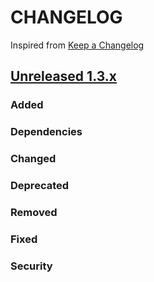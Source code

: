 # CHANGELOG

Inspired from [Keep a Changelog](https://keepachangelog.com/en/1.0.0/)

## [Unreleased 1.3.x]

### Added
### Dependencies
### Changed
### Deprecated
### Removed
### Fixed

### Security

[Unreleased 1.3.x]: https://github.com/opensearch-project/OpenSearch/compare/1.3.15...HEAD
